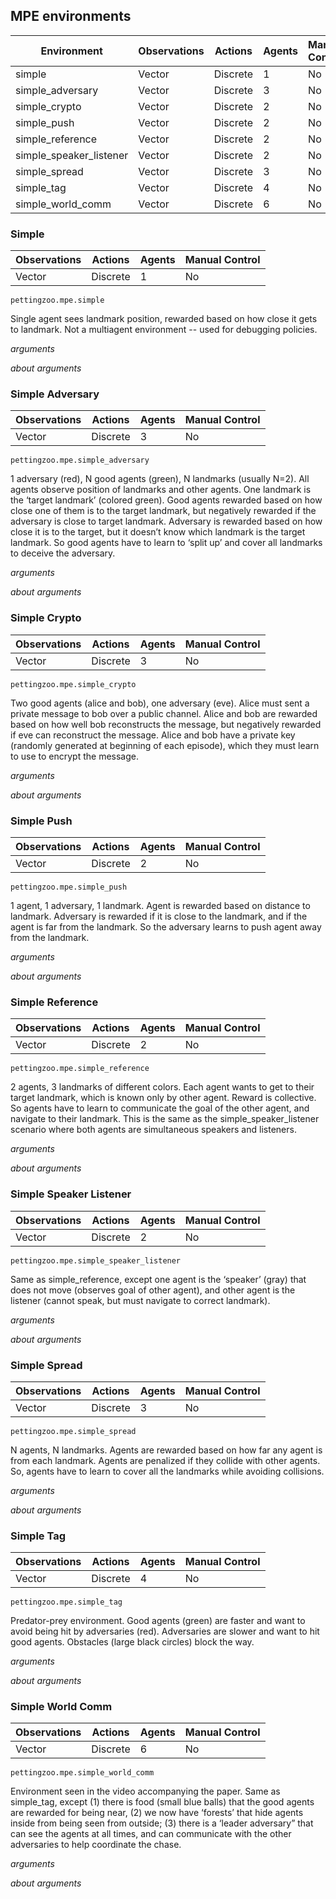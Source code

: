 ## MPE environments

| Environment             | Observations | Actions  | Agents | Manual Control |
|-------------------------|--------------|----------|--------|----------------|
| simple                  | Vector       | Discrete | 1      | No             |
| simple_adversary        | Vector       | Discrete | 3      | No             |
| simple_crypto           | Vector       | Discrete | 2      | No             |
| simple_push             | Vector       | Discrete | 2      | No             |
| simple_reference        | Vector       | Discrete | 2      | No             |
| simple_speaker_listener | Vector       | Discrete | 2      | No             |
| simple_spread           | Vector       | Discrete | 3      | No             |
| simple_tag              | Vector       | Discrete | 4      | No             |
| simple_world_comm       | Vector       | Discrete | 6      | No             |


### Simple

| Observations | Actions  | Agents | Manual Control |
|--------------|----------|--------|----------------|
| Vector       | Discrete | 1      |  No            |

`pettingzoo.mpe.simple`

Single agent sees landmark position, rewarded based on how close it gets to landmark. Not a multiagent environment -- used for debugging policies.

*arguments*

*about arguments*

### Simple Adversary

| Observations | Actions  | Agents | Manual Control |
|--------------|----------|--------|----------------|
| Vector       | Discrete | 3      |  No            |

`pettingzoo.mpe.simple_adversary`

1 adversary (red), N good agents (green), N landmarks (usually N=2). All agents observe position of landmarks and other agents. One landmark is the ‘target landmark’ (colored green). Good agents rewarded based on how close one of them is to the target landmark, but negatively rewarded if the adversary is close to target landmark. Adversary is rewarded based on how close it is to the target, but it doesn’t know which landmark is the target landmark. So good agents have to learn to ‘split up’ and cover all landmarks to deceive the adversary.

*arguments*

*about arguments*


### Simple Crypto

| Observations | Actions  | Agents | Manual Control |
|--------------|----------|--------|----------------|
| Vector       | Discrete | 3      |  No            |

`pettingzoo.mpe.simple_crypto`

Two good agents (alice and bob), one adversary (eve). Alice must sent a private message to bob over a public channel. Alice and bob are rewarded based on how well bob reconstructs the message, but negatively rewarded if eve can reconstruct the message. Alice and bob have a private key (randomly generated at beginning of each episode), which they must learn to use to encrypt the message.

*arguments*

*about arguments*


### Simple Push

| Observations | Actions  | Agents | Manual Control |
|--------------|----------|--------|----------------|
| Vector       | Discrete | 2      |  No            |

`pettingzoo.mpe.simple_push`

1 agent, 1 adversary, 1 landmark. Agent is rewarded based on distance to landmark. Adversary is rewarded if it is close to the landmark, and if the agent is far from the landmark. So the adversary learns to push agent away from the landmark.

*arguments*

*about arguments*


### Simple Reference

| Observations | Actions  | Agents | Manual Control |
|--------------|----------|--------|----------------|
| Vector       | Discrete | 2      |  No            |

`pettingzoo.mpe.simple_reference`

2 agents, 3 landmarks of different colors. Each agent wants to get to their target landmark, which is known only by other agent. Reward is collective. So agents have to learn to communicate the goal of the other agent, and navigate to their landmark. This is the same as the simple_speaker_listener scenario where both agents are simultaneous speakers and listeners.

*arguments*

*about arguments*

### Simple Speaker Listener

| Observations | Actions  | Agents | Manual Control |
|--------------|----------|--------|----------------|
| Vector       | Discrete | 2      |  No            |

`pettingzoo.mpe.simple_speaker_listener`

Same as simple_reference, except one agent is the ‘speaker’ (gray) that does not move (observes goal of other agent), and other agent is the listener (cannot speak, but must navigate to correct landmark).

*arguments*

*about arguments*

### Simple Spread

| Observations | Actions  | Agents | Manual Control |
|--------------|----------|--------|----------------|
| Vector       | Discrete | 3      |  No            |

`pettingzoo.mpe.simple_spread`

N agents, N landmarks. Agents are rewarded based on how far any agent is from each landmark. Agents are penalized if they collide with other agents. So, agents have to learn to cover all the landmarks while avoiding collisions.

*arguments*

*about arguments*


### Simple Tag

| Observations | Actions  | Agents | Manual Control |
|--------------|----------|--------|----------------|
| Vector       | Discrete | 4      |  No            |

`pettingzoo.mpe.simple_tag`

Predator-prey environment. Good agents (green) are faster and want to avoid being hit by adversaries (red). Adversaries are slower and want to hit good agents. Obstacles (large black circles) block the way.

*arguments*

*about arguments*


### Simple World Comm

| Observations | Actions  | Agents | Manual Control |
|--------------|----------|--------|----------------|
| Vector       | Discrete | 6      |  No            |

`pettingzoo.mpe.simple_world_comm`

Environment seen in the video accompanying the paper. Same as simple_tag, except (1) there is food (small blue balls) that the good agents are rewarded for being near, (2) we now have ‘forests’ that hide agents inside from being seen from outside; (3) there is a ‘leader adversary” that can see the agents at all times, and can communicate with the other adversaries to help coordinate the chase.

*arguments*

*about arguments*
